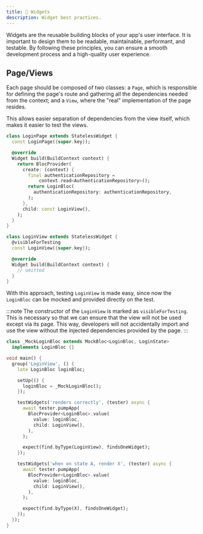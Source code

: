```yaml
---
title: 🧩 Widgets
description: Widget best practices.
---
```


Widgets are the reusable building blocks of your app's user interface. It is important to design them to be readable, maintainable, performant, and testable. By following these principles, you can ensure a smooth development process and a high-quality user experience.

## Page/Views

Each page should be composed of two classes: a `Page`, which is responsible for defining the page's route and gathering all the dependencies needed from the context; and a `View`, where the "real" implementation of the page resides.

This allows easier separation of dependencies from the view itself, which makes it easier to test the views.

```dart
class LoginPage extends StatelessWidget {
  const LoginPage({super.key});

  @override
  Widget build(BuildContext context) {
    return BlocProvider(
      create: (context) {
        final authenticationRepository =
            context.read<AuthenticationRepository>();
        return LoginBloc(
          authenticationRepository: authenticationRepository,
        );
      },
      child: const LoginView(),
    );
  }
}

class LoginView extends StatelessWidget {
  @visibleForTesting
  const LoginView({super.key});

  @override
  Widget build(BuildContext context) {
    // omitted
  }
}
```

With this approach, testing `LoginView` is made easy, since now the `LoginBloc` can be mocked and provided directly on the test.

:::note
The constructor of the `LoginView` is marked as `visibleForTesting`. This is necessary so that we can ensure that the view will not be used except via its page. This way, developers will not accidentally import and use the view without the injected dependencies provided by the page.
:::

```dart
class _MockLoginBloc extends MockBloc<LoginBloc, LoginState>
  implements LoginBloc {}

void main() {
  group('LoginView', () {
    late LoginBloc loginBloc;

    setUp(() {
      loginBloc = _MockLoginBloc();
    });

    testWidgets('renders correctly', (tester) async {
      await tester.pumpApp(
        BlocProvider<LoginBloc>.value(
          value: loginBloc,
          child: LoginView(),
        ),
      );

      expect(find.byType(LoginView), findsOneWidget);
    });

    testWidgets('when on state A, render X', (tester) async {
      await tester.pumpApp(
        BlocProvider<LoginBloc>.value(
          value: loginBloc,
          child: LoginView(),
        ),
      );

      expect(find.byType(X), findsOneWidget);
    });
  });
}
```
